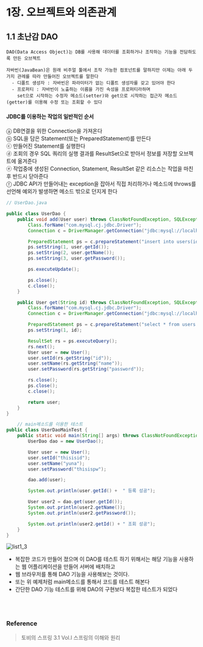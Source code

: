 # 1장. 오브젝트와 의존관계
## 1.1 초난감 DAO
    DAO(Data Access Object)는 DB를 사용해 데이터를 조회하거나 조작하는 기능을 전담하도록 만든 오브젝트
    
    자바빈(JavaBean)은 원래 비주얼 툴에서 조작 가능한 컴포넌트를 말하지만 이제는 아래 두 가지 관례를 따라 만들어진 오브젝트를 말한다
      - 디폴트 생성자 : 자바빈은 파라미터가 없는 디폴트 생성자를 갖고 있어야 한다
      - 프로퍼티 : 자바빈이 노출하는 이름을 가진 속성을 프로퍼티라하며 
        set으로 시작하는 수정자 메소드(setter)와 get으로 시작하는 접근자 메소드(getter)를 이용해 수정 또는 조회할 수 있다

#### JDBC를 이용하는 작업의 일반적인 순서
  ⓐ DB연결을 위한 Connection을 가져온다</br>
  ⓑ SQL을 담은 Statement(또는 PreparedStatement)를 만든다</br>
  ⓒ 만들어진 Statement를 실행한다</br>
  ⓓ 조회의 경우 SQL 쿼리의 실행 결과를 ResultSet으로 받아서 정보를 저장할 오브젝트에 옮겨준다</br>
  ⓔ 작업중에 생성된 Connection, Statement, ResultSet 같은 리소스는 작업을 마친 후 반드시 닫아준다</br>
  ⓕ JDBC API가 만들어내는 exception을 잡아서 직접 처리하거나 메소드에 throws를 선언해 예외가 발생하면 메소드 밖으로 던지게 한다</br>
  
```java
// UserDao.java

public class UserDao {
    public void add(User user) throws ClassNotFoundException, SQLException {
        Class.forName("com.mysql.cj.jdbc.Driver");
        Connection c = DriverManager.getConnection("jdbc:mysql://localhost:3306/spring_study", "root", "root");

        PreparedStatement ps = c.prepareStatement("insert into users(id, name, password) values (?, ?, ?)");
        ps.setString(1, user.getId());
        ps.setString(2, user.getName());
        ps.setString(3, user.getPassword());

        ps.executeUpdate();

        ps.close();
        c.close();
    }

    public User get(String id) throws ClassNotFoundException, SQLException {
        Class.forName("com.mysql.cj.jdbc.Driver");
        Connection c = DriverManager.getConnection("jdbc:mysql://localhost:3306/spring_study", "spring", "book");

        PreparedStatement ps = c.prepareStatement("select * from users where id = ?");
        ps.setString(1, id);

        ResultSet rs = ps.executeQuery();
        rs.next();
        User user = new User();
        user.setId(rs.getString("id"));
        user.setName(rs.getString("name"));
        user.setPassword(rs.getString("password"));

        rs.close();
        ps.close();
        c.close();

        return user;
    }
}
```

```java    
    // main메소드를 이용한 테스트
public class UserDaoMainTest {
    public static void main(String[] args) throws ClassNotFoundException, SQLException {
        UserDao dao = new UserDao();

        User user = new User();
        user.setId("thisisid");
        user.setName("yuna");
        user.setPassword("thisispw");

        dao.add(user);

        System.out.println(user.getId() +  " 등록 성공");

        User user2 = dao.get(user.getId());
        System.out.println(user2.getName());
        System.out.println(user2.getPassword());

        System.out.println(user2.getId() + " 조회 성공");
    }
}
```

![list1_3](https://user-images.githubusercontent.com/62369538/155865074-427471de-c598-4df1-8324-7a50cff8db20.png)

* 복잡한 코드가 만들어 졌으며 이 DAO를 테스트 하기 위해서는 해당 기능을 사용하는 웹 어플리케이션을 만들어 서버에 배치하고
* 웹 브라우저를 통해 DAO 기능을 사용해보는 것이다.
* 또는 위 예제처럼 main메소드를 통해서 코드를 테스트 해본다
* 간단한 DAO 기능 테스트를 위해 DAO의 구현보다 복잡한 테스트가 되었다

<br><br>

### Reference
> 토비의 스프링 3.1 Vol.l 스프링의 이해와 원리
